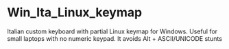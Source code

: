 # Win_Ita_Linux_keymap
Italian custom keyboard with partial Linux keymap for Windows. Useful for small laptops with no numeric keypad. It avoids Alt + ASCII/UNICODE stunts
